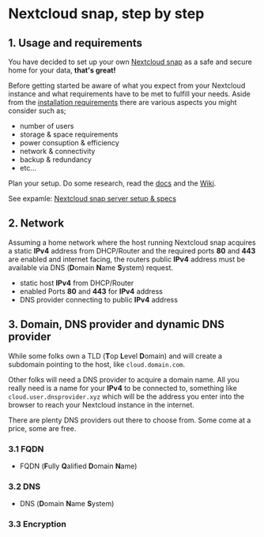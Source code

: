 # Nextcloud snap, step by step

## 1. Usage and requirements
You have decided to set up your own [Nextcloud snap](https://github.com/nextcloud-snap/nextcloud-snap) as a safe and secure home for your data, **that's great!**

Before getting started be aware of what you expect from your Nextcloud instance and what requirements have to be met to fulfill your needs. 
Aside from the [installation requirements](https://github.com/nextcloud-snap/nextcloud-snap/wiki/Installation-requirements) there are various aspects you might consider such as;
+ number of users
+ storage & space requirements
+ power consuption & efficiency
+ network & connectivity
+ backup & redundancy
+ etc...

Plan your setup. Do some research, read the [docs](https://github.com/nextcloud-snap/nextcloud-snap) and the [Wiki](https://github.com/nextcloud-snap/nextcloud-snap/wiki).

See expamle: [Nextcloud snap server setup & specs](https://github.com/scubamuc/scubamuc.github.io)

## 2. Network
Assuming a home network where the host running Nextcloud snap acquires a static **IPv4** address from DHCP/Router and the required ports **80** and **443** are enabled and internet facing, 
the routers public **IPv4** address must be available via DNS (**D**omain **N**ame **S**ystem) request. 

+ static host **IPv4** from DHCP/Router
+ enabled Ports **80** and **443** for **IPv4** address
+ DNS provider connecting to public **IPv4** address

## 3. Domain, DNS provider and dynamic DNS provider
While some folks own a TLD (**T**op **L**evel **D**omain) and will create a subdomain pointing to the host, like `cloud.domain.com`. 

Other folks will need a DNS provider to acquire a domain name. All you really need is a name for your **IPv4** to be connected to, something like `cloud.user.dnsprovider.xyz` 
which will be the address you enter into the browser to reach your Nextcloud instance in the internet. 

There are plenty DNS providers out there to choose from. Some come at a price, some are free.

### 3.1 FQDN
+ FQDN (**F**ully **Q**alified **D**omain **N**ame)
### 3.2 DNS
+ DNS (**D**omain **N**ame **S**ystem)
### 3.3 Encryption
